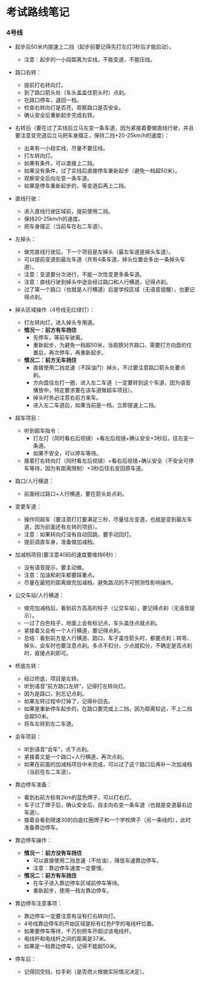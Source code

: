 # 考试路线笔记

### 4号线

- 起步后50米内提速上二挡（起步前要记得先打左灯3秒后才能启动）。
  - 注意：起步的一小段距离为实线，不能变道，不能压线。

- 路口右转：
  - 提前打右转向灯。
  - 到了路口箭头处（车头盖盖住箭头时）点刹。
  - 在路口停车，退回一档。
  - 检查右转向灯是否亮，观察路口是否安全。
  - 确认安全后重新起步完成右转。

- 右转后（要在过了实线后立马左变一条车道，因为紧接着要做直线行驶，并且要注意变完道后立马把车身摆正，保持二挡+20-25km/h的速度）：
  - 出来有一小段实线，尽量不要压线。
  - 打左转向灯。
  - 如果有条件，可以直接上二挡。
  - 如果没有条件，过了实线后直接停车重新起步（避免一档超50米）。
  - 观察安全后向左变一条车道。
  - 如果是停车重新起步的，等变道后再上二挡。

- 直线行驶：
  - 进入直线行驶区域前，提前使用二挡。
  - 保持20-25km/h的速度。
  - 把车身摆正（当前车在右二车道）。

- 左掉头：
  - 做完直线行驶后，下一个项目是左掉头（最左车道是掉头车道）。
  - 可以提前变道到最左车道（共有4条车道，掉头位置会多出一条掉头车道）。
  - 注意：变道要分次进行，不能一次性变更多条车道。
  - 注意：直线行驶到掉头中途会经过路口和人行横道，记得点刹。
  - 过了第一个路口（也就是人行横道）后是学校区域（无语音提醒），也要记得点刹。

- 掉头区域操作（4号线无红绿灯）：
  - 打左转向灯，进入掉头专用道。
  - **情况一：前方有车挡住**
    - 先停车，等前车驶离。
    - 重新起步，为避免一档超50米，当肩膀对齐路口、需要打方向盘的位置后，再次停车，再重新起步。
  - **情况二：前方无车挡住**
    - 直接使用二挡怠速（不踩油门）掉头，不过要注意路口箭头处要点刹。
    - 方向盘往左打一圈，进入左二车道（一定要转到这个车道，因为语音播放中，特定要求要在该车道做超车项目）。
    - 掉头时务必注意右前方来车。
    - 进入左二车道后，如果当前是一档，立即提速上二挡。

- 超车项目：
  - 听到超车指令：
    - 打左灯（同时看右后视镜）+看左后视镜+确认安全+3秒后，往左变一条道。
    - 如果不安全，可以停车等待。
  - 接着打右转向灯（同时看左后视镜）+看右后视镜+确认安全（不安全可停车等待，因为有距离限制）+3秒后往右变回原车道。

- 路口/人行横道：
  - 前面经过路口+人行横道，要在箭头处点刹。

- 变更车道：
  - 操作同超车（要注意打灯要满足三秒，尽量往左变道，也就是变到最左车道，因为前面还有左转的项目）。
  - 注意：如果转向灯没有自动回跳，要手动回灯。
  - 提前调直车身，准备做加减档。

- 加减档项目(要注意40码的速度要维持6秒)：
  - 没有语音提示，要主动做。
  - 注意：加油和刹车都要踩重点。
  - 尽量在最短的距离做完加减档，避免路况的不可预测性影响操作。

- 公交车站/人行横道：
  - 做完加减档后，看到前方高高的柱子（公交车站），要记得点刹（无语音提示）。
  - 一过了白色柱子，地面上会有标记点，车头盖住点就点刹。
  - 紧接着又会有一个人行横道，要记得点刹。
  - 总结：看到前方是人行横道、路口，车子盖住箭头时，都要点刹；转弯、掉头、会车时也要注意点刹。多点不扣分，少点就扣分，不确定是否点刹时，直接点刹即可。

- 桥底左转：
  - 经过桥底，项目是左转。
  - 听到语音“前方路口左转”，记得打左转向灯。
  - 因为是路口，别忘记点刹。
  - 如果左转过程中灯掉了，记得补回去。
  - 如果是重新停车起步的，在路口要完成上二挡，因为距离较远，不上二挡会超50米。
  - 将车左转到左二车道。

- 会车项目：
  - 听到语音“会车”，点下点刹。
  - 紧接着又是一个路口+人行横道，再次点刹。
  - 如果在前面的加减档项目中未完成，可以过了这个路口后再补一次加减档（当前在左二车道）。

- 靠边停车准备：
  - 看到右前方标有2km的蓝色牌子，可以打右灯。
  - 车子过了牌子后，确认安全后，自主向右变一条车道（也就是变道最右边车道）。
  - 接着会看到限速30的白底红圈牌子和一个学校牌子（另一条线的），此时准备靠边停车。

- 靠边停车操作：
  - **情况一：前方没有车挡住**
    - 可以直接使用二挡怠速（不给油），降低车速靠边停车。
    - 注意：靠边停车速度一定要慢。
  - **情况二：前方有车挡住**
    - 在车子进入靠边停车区域前停车等待。
    - 重新起步，使用一档左靠边停车。

- 靠边停车注意事项：
  - 靠边停车一定要注意有没有打右转向灯。
  - 4号线靠边停车的开始区域是标有红色P字的电线杆位置。
  - 如果要停车等待，千万别把车开超过该电线杆。
  - 电线杆和电线杆之间的距离是37米。
  - 如果是一档靠边停车，记得不能超50米。

- 停车后：
  - 记得回空挡，拉手刹（是否熄火根据实际情况决定）。







